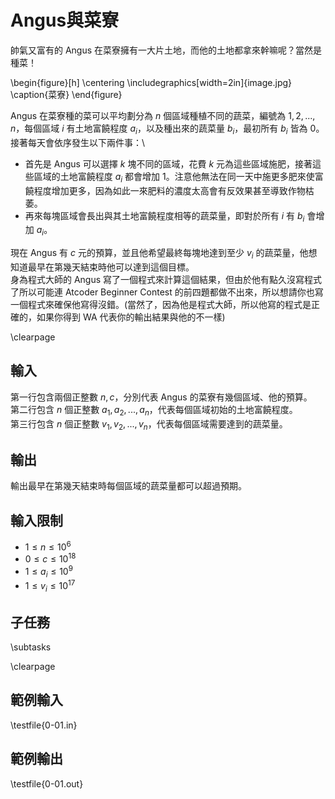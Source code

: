 # Angus與菜寮

帥氣又富有的 Angus 在菜寮擁有一大片土地，而他的土地都拿來幹嘛呢？當然是種菜！

\begin{figure}[h]
\centering
\includegraphics[width=2in]{image.jpg}
\caption{菜寮}
\end{figure}

Angus 在菜寮種的菜可以平均劃分為 $n$ 個區域種植不同的蔬菜，編號為 $1,2,...,n$，每個區域 $i$ 有土地富饒程度 $a_i$，以及種出來的蔬菜量 $b_i$，最初所有 $b_i$ 皆為 $0$。\
接著每天會依序發生以下兩件事：\
 - 首先是 Angus 可以選擇 $k$ 塊不同的區域，花費 $k$ 元為這些區域施肥，接著這些區域的土地富饒程度 $a_i$ 都會增加 $1$。注意他無法在同一天中施更多肥來使富饒程度增加更多，因為如此一來肥料的濃度太高會有反效果甚至導致作物枯萎。
 - 再來每塊區域會長出與其土地富饒程度相等的蔬菜量，即對於所有 $i$ 有 $b_i$ 會增加 $a_i$。

現在 Angus 有 $c$ 元的預算，並且他希望最終每塊地達到至少 $v_i$ 的蔬菜量，他想知道最早在第幾天結束時他可以達到這個目標。\
身為程式大師的 Angus 寫了一個程式來計算這個結果，但由於他有點久沒寫程式了所以可能連 Atcoder Beginner Contest 的前四題都做不出來，所以想請你也寫一個程式來確保他寫得沒錯。(當然了，因為他是程式大師，所以他寫的程式是正確的，如果你得到 WA 代表你的輸出結果與他的不一樣)

\clearpage

## 輸入
第一行包含兩個正整數 $n,c$，分別代表 Angus 的菜寮有幾個區域、他的預算。\
第二行包含 $n$ 個正整數 $a_1,a_2,...,a_n$，代表每個區域初始的土地富饒程度。\
第三行包含 $n$ 個正整數 $v_1,v_2,...,v_n$，代表每個區域需要達到的蔬菜量。

## 輸出
輸出最早在第幾天結束時每個區域的蔬菜量都可以超過預期。

## 輸入限制
 - $1\le n\le 10^6$
 - $0\le c\le 10^{18}$
 - $1\le a_i\le 10^9$
 - $1\le v_i\le 10^{17}$

## 子任務
\subtasks

\clearpage

## 範例輸入
\testfile{0-01.in}

## 範例輸出
\testfile{0-01.out}
